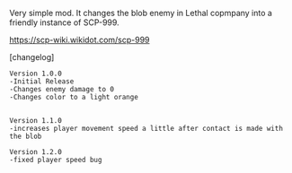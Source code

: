 Very simple mod. It changes the blob enemy in Lethal copmpany into a friendly instance of SCP-999.

https://scp-wiki.wikidot.com/scp-999

[changelog]

    Version 1.0.0
    -Initial Release
    -Changes enemy damage to 0
    -Changes color to a light orange


    Version 1.1.0
    -increases player movement speed a little after contact is made with the blob

    Version 1.2.0
    -fixed player speed bug
